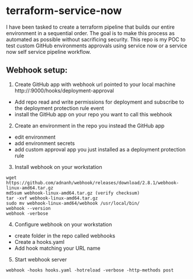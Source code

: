 # terraform-service-now
I have been tasked to create a terraform pipeline that builds our entire environment in a sequential order. The goal is to make this process as automated as possible without sacrificing security. This repo is my POC to test custom GitHub environments approvals using service now or a service now self service pipeline workflow.

## Webhook setup:
1. Create GitHub app with webhook url pointed to your local machine http://<urIP>:9000/hooks/deployment-approval
- Add repo read and write permissions for deployment and subscribe to the deployment protection rule event
- install the GitHub app on your repo you want to call this webhook
2. Create an environment in the repo you instead the GitHub app
- edit environment
- add environment secrets
- add custom approval app you just installed as a deployment protection rule
3. Install webhook on your workstation
```
wget https://github.com/adnanh/webhook/releases/download/2.8.1/webhook-linux-amd64.tar.gz
md5sum webhook-linux-amd64.tar.gz (verify checksum)
tar -xvf webhook-linux-amd64.tar.gz
sudo mv webhook-linux-amd64/webhook /usr/local/bin/
webhook --version
webhook -verbose
```
4. Configure webhook on your workstation
- create folder in the repo called webhooks
- Create a hooks.yaml
- Add hook matching your URL name
5. Start webhook server
```
webhook -hooks hooks.yaml -hotreload -verbose -http-methods post
```